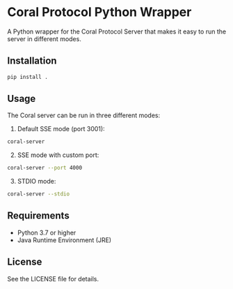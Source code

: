 # Coral Protocol Python Wrapper

A Python wrapper for the Coral Protocol Server that makes it easy to run the server in different modes.

## Installation

```bash
pip install .
```

## Usage

The Coral server can be run in three different modes:

1. Default SSE mode (port 3001):
```bash
coral-server
```

2. SSE mode with custom port:
```bash
coral-server --port 4000
```

3. STDIO mode:
```bash
coral-server --stdio
```

## Requirements

- Python 3.7 or higher
- Java Runtime Environment (JRE)



## License

See the LICENSE file for details. 